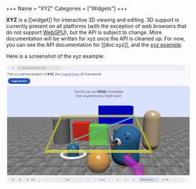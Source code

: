 +++
Name = "XYZ"
Categories = ["Widgets"]
+++

**XYZ** is a [[widget]] for interactive 3D viewing and editing. 3D support is currently present on all platforms (with the exception of web browsers that do not support [WebGPU](https://caniuse.com/webgpu)), but the API is subject to change. More documentation will be written for xyz once the API is cleaned up. For now, you can see the API documentation for [[doc:xyz]], and the [xyz example](https://github.com/cogentcore/core/tree/main/examples/xyz).

Here is a screenshot of the xyz example:

![Screenshot of the xyz example](media/xyz.jpg)
